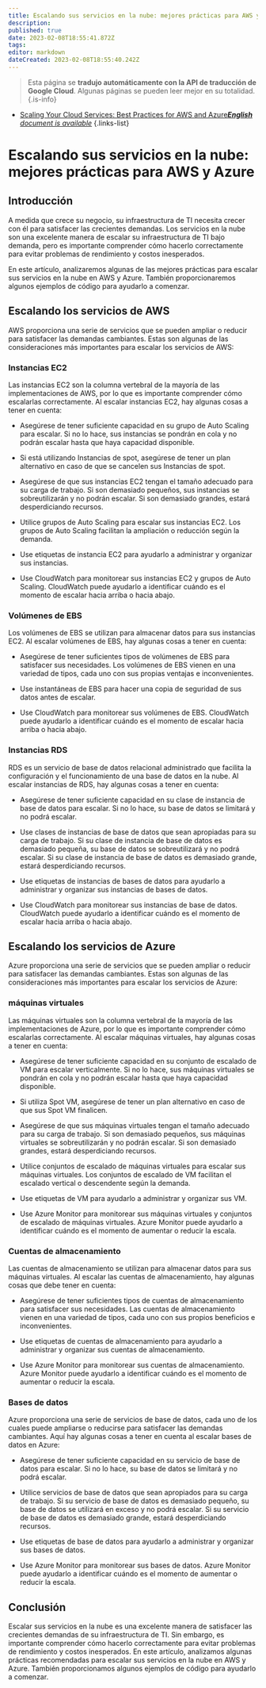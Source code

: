 ```yaml
---
title: Escalando sus servicios en la nube: mejores prácticas para AWS y Azure
description: 
published: true
date: 2023-02-08T18:55:41.872Z
tags: 
editor: markdown
dateCreated: 2023-02-08T18:55:40.242Z
---
```


> Esta página se **tradujo automáticamente con la API de traducción de Google Cloud**.
Algunas páginas se pueden leer mejor en su totalidad.{.is-info}



- [Scaling Your Cloud Services: Best Practices for AWS and Azure***English** document is available*](/en/Knowledge-base/Cloud/scaling-your-cloud-services-best-practices-for-aws-and-azure)
{.links-list}


# Escalando sus servicios en la nube: mejores prácticas para AWS y Azure

## Introducción

A medida que crece su negocio, su infraestructura de TI necesita crecer con él para satisfacer las crecientes demandas. Los servicios en la nube son una excelente manera de escalar su infraestructura de TI bajo demanda, pero es importante comprender cómo hacerlo correctamente para evitar problemas de rendimiento y costos inesperados.

En este artículo, analizaremos algunas de las mejores prácticas para escalar sus servicios en la nube en AWS y Azure. También proporcionaremos algunos ejemplos de código para ayudarlo a comenzar.

## Escalando los servicios de AWS

AWS proporciona una serie de servicios que se pueden ampliar o reducir para satisfacer las demandas cambiantes. Estas son algunas de las consideraciones más importantes para escalar los servicios de AWS:

### Instancias EC2

Las instancias EC2 son la columna vertebral de la mayoría de las implementaciones de AWS, por lo que es importante comprender cómo escalarlas correctamente. Al escalar instancias EC2, hay algunas cosas a tener en cuenta:

- Asegúrese de tener suficiente capacidad en su grupo de Auto Scaling para escalar. Si no lo hace, sus instancias se pondrán en cola y no podrán escalar hasta que haya capacidad disponible.

- Si está utilizando Instancias de spot, asegúrese de tener un plan alternativo en caso de que se cancelen sus Instancias de spot.

- Asegúrese de que sus instancias EC2 tengan el tamaño adecuado para su carga de trabajo. Si son demasiado pequeños, sus instancias se sobreutilizarán y no podrán escalar. Si son demasiado grandes, estará desperdiciando recursos.

- Utilice grupos de Auto Scaling para escalar sus instancias EC2. Los grupos de Auto Scaling facilitan la ampliación o reducción según la demanda.

- Use etiquetas de instancia EC2 para ayudarlo a administrar y organizar sus instancias.

- Use CloudWatch para monitorear sus instancias EC2 y grupos de Auto Scaling. CloudWatch puede ayudarlo a identificar cuándo es el momento de escalar hacia arriba o hacia abajo.

### Volúmenes de EBS

Los volúmenes de EBS se utilizan para almacenar datos para sus instancias EC2. Al escalar volúmenes de EBS, hay algunas cosas a tener en cuenta:

- Asegúrese de tener suficientes tipos de volúmenes de EBS para satisfacer sus necesidades. Los volúmenes de EBS vienen en una variedad de tipos, cada uno con sus propias ventajas e inconvenientes.

- Use instantáneas de EBS para hacer una copia de seguridad de sus datos antes de escalar.

- Use CloudWatch para monitorear sus volúmenes de EBS. CloudWatch puede ayudarlo a identificar cuándo es el momento de escalar hacia arriba o hacia abajo.

### Instancias RDS

RDS es un servicio de base de datos relacional administrado que facilita la configuración y el funcionamiento de una base de datos en la nube. Al escalar instancias de RDS, hay algunas cosas a tener en cuenta:

- Asegúrese de tener suficiente capacidad en su clase de instancia de base de datos para escalar. Si no lo hace, su base de datos se limitará y no podrá escalar.

- Use clases de instancias de base de datos que sean apropiadas para su carga de trabajo. Si su clase de instancia de base de datos es demasiado pequeña, su base de datos se sobreutilizará y no podrá escalar. Si su clase de instancia de base de datos es demasiado grande, estará desperdiciando recursos.

- Use etiquetas de instancias de bases de datos para ayudarlo a administrar y organizar sus instancias de bases de datos.

- Use CloudWatch para monitorear sus instancias de base de datos. CloudWatch puede ayudarlo a identificar cuándo es el momento de escalar hacia arriba o hacia abajo.

## Escalando los servicios de Azure

Azure proporciona una serie de servicios que se pueden ampliar o reducir para satisfacer las demandas cambiantes. Estas son algunas de las consideraciones más importantes para escalar los servicios de Azure:

### máquinas virtuales

Las máquinas virtuales son la columna vertebral de la mayoría de las implementaciones de Azure, por lo que es importante comprender cómo escalarlas correctamente. Al escalar máquinas virtuales, hay algunas cosas a tener en cuenta:

- Asegúrese de tener suficiente capacidad en su conjunto de escalado de VM para escalar verticalmente. Si no lo hace, sus máquinas virtuales se pondrán en cola y no podrán escalar hasta que haya capacidad disponible.

- Si utiliza Spot VM, asegúrese de tener un plan alternativo en caso de que sus Spot VM finalicen.

- Asegúrese de que sus máquinas virtuales tengan el tamaño adecuado para su carga de trabajo. Si son demasiado pequeños, sus máquinas virtuales se sobreutilizarán y no podrán escalar. Si son demasiado grandes, estará desperdiciando recursos.

- Utilice conjuntos de escalado de máquinas virtuales para escalar sus máquinas virtuales. Los conjuntos de escalado de VM facilitan el escalado vertical o descendente según la demanda.

- Use etiquetas de VM para ayudarlo a administrar y organizar sus VM.

- Use Azure Monitor para monitorear sus máquinas virtuales y conjuntos de escalado de máquinas virtuales. Azure Monitor puede ayudarlo a identificar cuándo es el momento de aumentar o reducir la escala.

### Cuentas de almacenamiento

Las cuentas de almacenamiento se utilizan para almacenar datos para sus máquinas virtuales. Al escalar las cuentas de almacenamiento, hay algunas cosas que debe tener en cuenta:

- Asegúrese de tener suficientes tipos de cuentas de almacenamiento para satisfacer sus necesidades. Las cuentas de almacenamiento vienen en una variedad de tipos, cada uno con sus propios beneficios e inconvenientes.

- Use etiquetas de cuentas de almacenamiento para ayudarlo a administrar y organizar sus cuentas de almacenamiento.

- Use Azure Monitor para monitorear sus cuentas de almacenamiento. Azure Monitor puede ayudarlo a identificar cuándo es el momento de aumentar o reducir la escala.

### Bases de datos

Azure proporciona una serie de servicios de base de datos, cada uno de los cuales puede ampliarse o reducirse para satisfacer las demandas cambiantes. Aquí hay algunas cosas a tener en cuenta al escalar bases de datos en Azure:

- Asegúrese de tener suficiente capacidad en su servicio de base de datos para escalar. Si no lo hace, su base de datos se limitará y no podrá escalar.

- Utilice servicios de base de datos que sean apropiados para su carga de trabajo. Si su servicio de base de datos es demasiado pequeño, su base de datos se utilizará en exceso y no podrá escalar. Si su servicio de base de datos es demasiado grande, estará desperdiciando recursos.

- Use etiquetas de base de datos para ayudarlo a administrar y organizar sus bases de datos.

- Use Azure Monitor para monitorear sus bases de datos. Azure Monitor puede ayudarlo a identificar cuándo es el momento de aumentar o reducir la escala.

## Conclusión

Escalar sus servicios en la nube es una excelente manera de satisfacer las crecientes demandas de su infraestructura de TI. Sin embargo, es importante comprender cómo hacerlo correctamente para evitar problemas de rendimiento y costos inesperados. En este artículo, analizamos algunas prácticas recomendadas para escalar sus servicios en la nube en AWS y Azure. También proporcionamos algunos ejemplos de código para ayudarlo a comenzar.